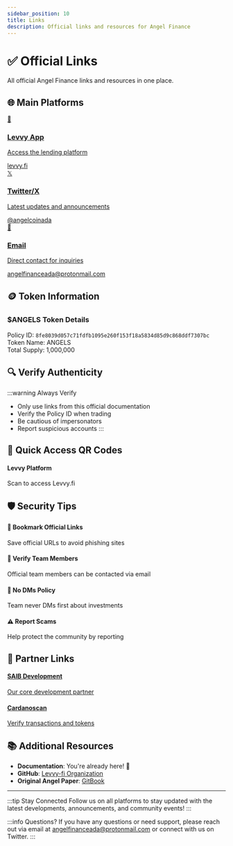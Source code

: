 ```yaml
---
sidebar_position: 10
title: Links
description: Official links and resources for Angel Finance
---
```


# ✅ Official Links

All official Angel Finance links and resources in one place.

## 🌐 Main Platforms

<div className="links-grid">
  <a href="https://levvy.fi" className="link-card">
    <div className="link-icon">🏦</div>
    <h3>Levvy App</h3>
    <p>Access the lending platform</p>
    <span className="link-url">levvy.fi</span>
  </a>
  
  <a href="https://twitter.com/angelcoinada" className="link-card">
    <div className="link-icon">𝕏</div>
    <h3>Twitter/X</h3>
    <p>Latest updates and announcements</p>
    <span className="link-url">@angelcoinada</span>
  </a>
  
  <a href="mailto:angelfinanceada@protonmail.com" className="link-card">
    <div className="link-icon">📧</div>
    <h3>Email</h3>
    <p>Direct contact for inquiries</p>
    <span className="link-url">angelfinanceada@protonmail.com</span>
  </a>
</div>

## 🪙 Token Information

<div className="token-info">
  <h3>$ANGELS Token Details</h3>
  <div className="token-details">
    <div className="detail-item">
      <span className="label">Policy ID:</span>
      <code className="policy-id">8fe8039d057c71fdfb1095e260f153f18a5834d85d9c868ddf7307bc</code>
    </div>
    <div className="detail-item">
      <span className="label">Token Name:</span>
      <span className="value">ANGELS</span>
    </div>
    <div className="detail-item">
      <span className="label">Total Supply:</span>
      <span className="value">1,000,000</span>
    </div>
  </div>
</div>

## 🔍 Verify Authenticity

:::warning Always Verify
- Only use links from this official documentation
- Verify the Policy ID when trading
- Be cautious of impersonators
- Report suspicious accounts
:::

## 📱 Quick Access QR Codes

<div className="qr-section">
  <div className="qr-card">
    <h4>Levvy Platform</h4>
    <p>Scan to access Levvy.fi</p>
    <!-- QR code would go here -->
  </div>
  
</div>

## 🛡️ Security Tips

<div className="security-tips">
  <div className="tip">
    <h4>🔐 Bookmark Official Links</h4>
    <p>Save official URLs to avoid phishing sites</p>
  </div>
  
  <div className="tip">
    <h4>👤 Verify Team Members</h4>
    <p>Official team members can be contacted via email</p>
  </div>
  
  <div className="tip">
    <h4>🚫 No DMs Policy</h4>
    <p>Team never DMs first about investments</p>
  </div>
  
  <div className="tip">
    <h4>⚠️ Report Scams</h4>
    <p>Help protect the community by reporting</p>
  </div>
</div>

## 🤝 Partner Links

<div className="partner-links">
  <a href="https://saib.dev" className="partner-card">
    <h4>SAIB Development</h4>
    <p>Our core development partner</p>
  </a>
  
  <a href="https://cardanoscan.io" className="partner-card">
    <h4>Cardanoscan</h4>
    <p>Verify transactions and tokens</p>
  </a>
</div>

## 📚 Additional Resources

- **Documentation**: You're already here! 📍
- **GitHub**: [Levvy-fi Organization](https://github.com/Levvy-fi)
- **Original Angel Paper**: [GitBook](https://ccardano.gitbook.io/angel-paper)

---

:::tip Stay Connected
Follow us on all platforms to stay updated with the latest developments, announcements, and community events!
:::

:::info Questions?
If you have any questions or need support, please reach out via email at angelfinanceada@protonmail.com or connect with us on Twitter.
:::